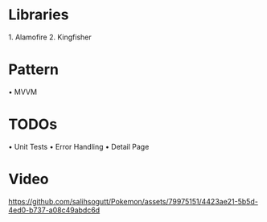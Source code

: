 # Libraries
1.⁠ ⁠Alamofire
2. Kingfisher


# Pattern
•⁠  ⁠MVVM

# TODOs
•⁠  ⁠Unit Tests
•⁠  ⁠Error Handling
•⁠  ⁠Detail Page

# Video

https://github.com/salihsogutt/Pokemon/assets/79975151/4423ae21-5b5d-4ed0-b737-a08c49abdc6d


